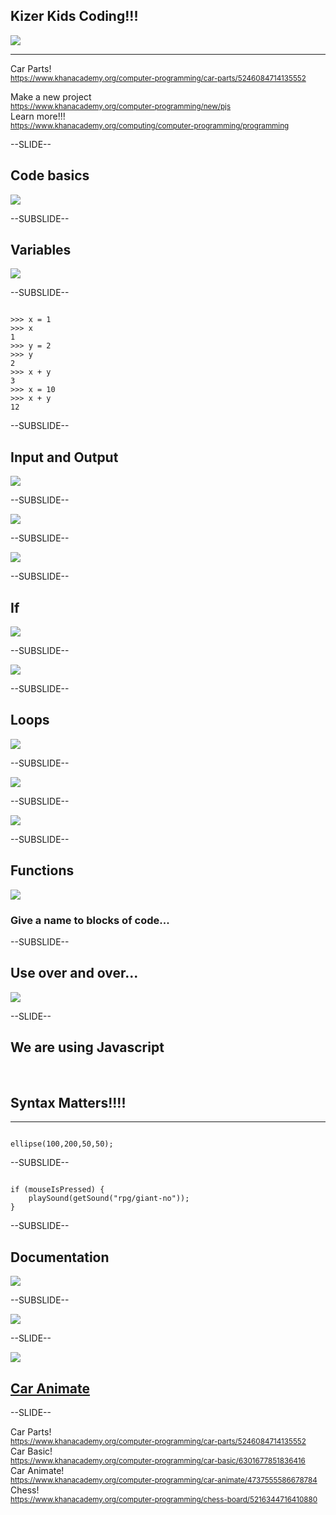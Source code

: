 <!------------------------------------------------------------>
<!-- Topic: xxx -->

<h2>Kizer Kids Coding!!!</h2>
<img src="images/dash_dot.png" style="max-height: 200px;">
<hr>

Car Parts! <br> <small>https://www.khanacademy.org/computer-programming/car-parts/5246084714135552</small><br>

Make a new project <br> <small>https://www.khanacademy.org/computer-programming/new/pjs</small><br>
Learn more!!! <br> <small>https://www.khanacademy.org/computing/computer-programming/programming</small>

<!------------------------------------------------------------>
--SLIDE--
<!-- Topic: Code -->

<h2><b>Code</b> basics</h2>
<img src="images/lego.jpg" style="max-height: 450px;">

--SUBSLIDE--

<h2>Variables</h2>
<img src="images/variable.jpg" style="max-height: 450px;">

--SUBSLIDE--

<pre><code>
>>> x = 1
>>> x
1
>>> y = 2
>>> y
2
>>> x + y
3
>>> x = 10
>>> x + y
12
</code></pre>

--SUBSLIDE--

<h2><b>Input</b> and <b>Output</b></h2>
<img src="images/inout.gif" style="max-height: 450px;">

--SUBSLIDE--

<img src="images/inout_example.png" style="max-height: 550px;">

--SUBSLIDE--

<img src="images/input.png" style="max-height: 550px;">

--SUBSLIDE--

<h2><b>If</b></h2>
<img src="images/if-then.png" style="max-height: 450px;">

--SUBSLIDE--

<img src="images/stoplight.png" style="max-height: 550px;">

--SUBSLIDE--

<h2><b>Loops</b></h2>
<img src="images/loop.jpg" style="max-height: 450px;">

--SUBSLIDE--

<img src="images/car.jpg" style="max-height: 550px;">

--SUBSLIDE--

<img src="images/funnyloop.gif" style="max-height: 550px;">

--SUBSLIDE--

<h2><b>Functions</b></h2>
<img src="images/gear.png" style="max-height: 450px;">
<h3>Give a name to blocks of code...</h3>

--SUBSLIDE--

<h2><b>Use over and over...</b></h2>
<img src="images/add.jpg" style="max-height: 550px;">

<!------------------------------------------------------------>
--SLIDE--
<!-- Topic: Languages -->

<h2>We are using Javascript</h2><br>
<h2><b>Syntax Matters!!!!</b></h2>
<hr>
<pre><code>
ellipse(100,200,50,50);
</code></pre>

--SUBSLIDE--

<pre><code>
if (mouseIsPressed) {
    playSound(getSound("rpg/giant-no"));
}
</code></pre>

--SUBSLIDE--

<h2>Documentation</h2>
<img src="images/docs.png" style="max-height: 550px;">

--SUBSLIDE--

<img src="images/art.png" style="max-height: 550px;">

<!------------------------------------------------------------>
--SLIDE--
<!-- Topic: Example -->

<img src="images/animate.png" style="max-height: 550px;">
<h2><a href="https://www.khanacademy.org/computer-programming/car-animate/4737555586678784">Car Animate</a></h2>


<!------------------------------------------------------------>
--SLIDE--
<!-- Topic: Example -->

Car Parts! <br> <small>https://www.khanacademy.org/computer-programming/car-parts/5246084714135552</small><br>
Car Basic! <br> <small>https://www.khanacademy.org/computer-programming/car-basic/6301677851836416</small><br>
Car Animate! <br> <small>https://www.khanacademy.org/computer-programming/car-animate/4737555586678784</small><br>
Chess! <br> <small>https://www.khanacademy.org/computer-programming/chess-board/5216344716410880</small><br>
